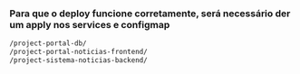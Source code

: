### Para que o deploy funcione corretamente, será necessário der um apply nos services e configmap

```bash
/project-portal-db/
/project-portal-noticias-frontend/
/project-sistema-noticias-backend/
```